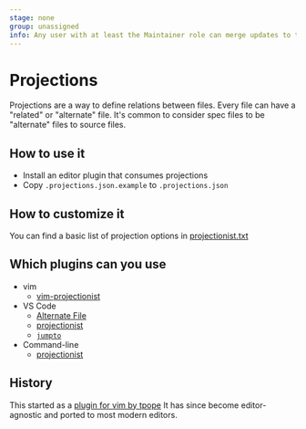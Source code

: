 ```yaml
---
stage: none
group: unassigned
info: Any user with at least the Maintainer role can merge updates to this content. For details, see https://docs.gitlab.com/ee/development/development_processes.html#development-guidelines-review.
---
```


# Projections

Projections are a way to define relations between files. Every file can have a
"related" or "alternate" file. It's common to consider spec files to be
"alternate" files to source files.

## How to use it

- Install an editor plugin that consumes projections
- Copy `.projections.json.example` to `.projections.json`

## How to customize it

You can find a basic list of projection options in
[projectionist.txt](https://github.com/tpope/vim-projectionist/blob/master/doc/projectionist.txt)

## Which plugins can you use

- vim
  - [vim-projectionist](https://github.com/tpope/vim-projectionist)
- VS Code
  - [Alternate File](https://marketplace.visualstudio.com/items?itemName=will-wow.vscode-alternate-file)
  - [projectionist](https://github.com/jarsen/projectionist)
  - [`jumpto`](https://github.com/gmdayley/jumpto)
- Command-line
  - [projectionist](https://github.com/glittershark/projectionist)

## History

<!-- vale gitlab_base.Spelling = NO -->

This started as a
[plugin for vim by tpope](https://github.com/tpope/vim-projectionist)
It has since become editor-agnostic and ported to most modern editors.

<!-- vale gitlab_base.Spelling = YES -->
